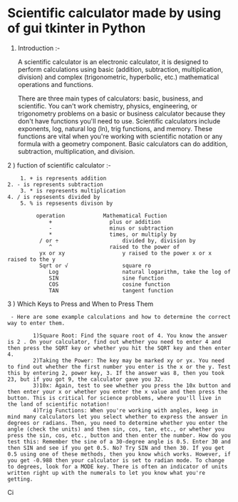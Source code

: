 # Scientific calculator made by using of gui tkinter in Python

1) Introduction   :-

      A scientific calculator is an electronic calculator, it is designed to perform calculations using basic (addition, subtraction, multiplication, division) and complex (trigonometric, hyperbolic, etc.) mathematical operations and functions.
	  
      There are three main types of calculators: basic, business, and scientific. You can't work chemistry, physics, engineering, or trigonometry problems on a basic or business calculator because they don't have functions you'll need to use. Scientific calculators include exponents, log, natural log (ln), trig functions, and memory. These functions are vital when you're working with scientific notation or any formula with a geometry component. Basic calculators can do addition, subtraction, multiplication, and division.


2 ) fuction of scientific calculator :- 

        1. + is represents addition
	2. - is represents subtraction
        3. * is represents multiplication
	4. / is repsesents divided by
        5. % is repsesents divison by

             operation	          Mathematical Fuction
                 +	                plus or addition
                 -	                minus or subtraction 
                 *	                times, or multiply by
              / or ÷	                divided by, division by
                 ^	                raised to the power of
              yx or xy	                y raised to the power x or x raised to the y
              Sqrt or √	                square ro
                 Log	                natural logarithm, take the log of
                 SIN	                sine function
                 COS	                cosine function
                 TAN	                tangent function     


3 ) Which Keys to Press and When to Press Them

     - Here are some example calculations and how to determine the correct way to enter them.

            1)Square Root: Find the square root of 4. You know the answer is 2 . On your calculator, find out whether you need to enter 4 and then press the SQRT key or whether you hit the SQRT key and then enter 4. 
            2)Taking the Power: The key may be marked xy or yx. You need to find out whether the first number you enter is the x or the y. Test this by entering 2, power key, 3. If the answer was 8, then you took 23, but if you got 9, the calculator gave you 32.
            3)10x: Again, test to see whether you press the 10x button and then enter your x or whether you enter the x value and then press the button. This is critical for science problems, where you'll live in the land of scientific notation!
            4)Trig Functions: When you're working with angles, keep in mind many calculators let you select whether to express the answer in degrees or radians. Then, you need to determine whether you enter the angle (check the units) and then sin, cos, tan, etc., or whether you press the sin, cos, etc., button and then enter the number. How do you test this: Remember the sine of a 30-degree angle is 0.5. Enter 30 and then SIN and see if you get 0.5. No? Try SIN and then 30. If you get 0.5 using one of these methods, then you know which works. However, if you get -0.988 then your calculator is set to radian mode. To change to degrees, look for a MODE key. There is often an indicator of units written right up with the numerals to let you know what you're getting.
Ci


						



  

       
